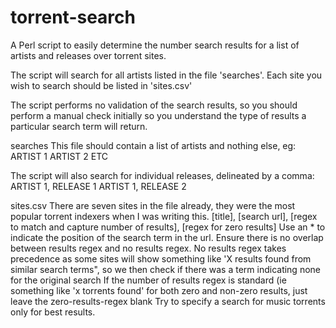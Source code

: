 # torrent-search
A Perl script to easily determine the number search results for a list of artists and releases over torrent sites.

The script will search for all artists listed in the file 'searches'. Each site you wish to search should be listed in 'sites.csv'

The script performs no validation of the search results, so you should perform a manual check initially so you understand the type of results a particular search term will return.

searches
This file should contain a list of artists and nothing else, eg:
ARTIST 1
ARTIST 2
ETC

The script will also search for individual releases, delineated by a comma:
ARTIST 1, RELEASE 1
ARTIST 1, RELEASE 2


sites.csv
There are seven sites in the file already, they were the most popular torrent indexers when I was writing this.
[title], [search url], [regex to match and capture number of results], [regex for zero results]
Use an * to indicate the position of the search term in the url.
Ensure there is no overlap between results regex and no results regex.
No results regex takes precedence as some sites will show something like 'X results found from similar search terms", so we then check if there was a term indicating none for the original search 
If the number of results regex is standard (ie something like 'x torrents found' for both zero and non-zero results, just leave the zero-results-regex blank
Try to specify a search for music torrents only for best results.
